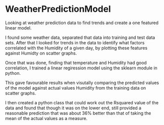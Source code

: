 # WeatherPredictionModel
 Looking at weather prediction data to find trends and create a one featured linear model.
 
 I found some weather data, separated that data into training and test data sets. After that I looked for trends in the data to identify what factors correlated with the Humidity of a given day, by plotting these features against Humidty on scatter graphs.
 
 Once that was done, finding that temperature and Humidity had good correlation, I trained a linear regiression model using the sklearn module in python.
 
 This gave favourable results when visutally comparing the predicted values of the model against actual values Humidity from the training data on scatter graphs.
 
 I then created a python class that could work out the Rsquared value of the data and found that though it was on the lower end, still provided a reasonable prediction that was about 36% better than that of taking the mean of the actual values as a measure.
